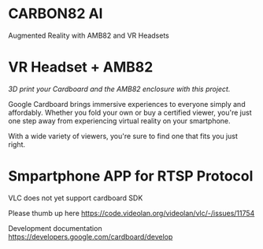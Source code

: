 # CARBON82 AI

Augmented Reality with AMB82 and VR Headsets

# VR Headset + AMB82

_3D print your Cardboard and the AMB82 enclosure with this project._

Google Cardboard brings immersive experiences to everyone simply and affordably. Whether you fold your own or buy a certified viewer, you're just one step away from experiencing virtual reality on your smartphone.

With a wide variety of viewers, you're sure to find one that fits you just right.

# Smpartphone APP for RTSP Protocol

VLC does not yet support cardboard SDK

Please thumb up here
https://code.videolan.org/videolan/vlc/-/issues/11754

Development documentation
https://developers.google.com/cardboard/develop
